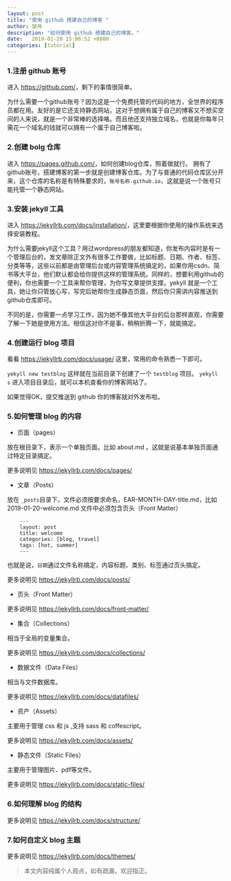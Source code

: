 ```yaml
---
layout: post
title: "使用 github 搭建自己的博客 "
author: 邹伟
description: "如何使用 github 搭建自己的博客。"
date:   2019-01-20 15:06:52 +0800
categories: [tutorial]
---
```


### 1.注册 github 账号

进入 <https://github.com/>，剩下的事情很简单。

为什么需要一个github账号？因为这是一个免费托管的代码的地方，全世界的程序员都在用。友好的是它还支持静态网站，这对于想拥有属于自己的博客又不想买空间的人来说，就是一个非常棒的选择咯。而且他还支持独立域名，也就是你每年只需花一个域名的钱就可以拥有一个属于自己博客啦。

### 2.创建 bolg 仓库

进入 <https://pages.github.com/>，如何创建blog仓库，照着做就行。
拥有了github账号，搭建博客的第一步就是创建博客仓库。为了与普通的代码仓库区分开来，这个仓库的名称是有特殊要求的，`账号名称.github.io`，这就是说一个账号只能托管一个静态网站。

### 3.安装 jekyll 工具

进入 <https://jekyllrb.com/docs/installation/>，这里要根据你使用的操作系统来选择安装教程。

为什么需要jekyll这个工具？用过wordpress的朋友都知道，你发布内容时是有一个管理后台的，发文章除正文外有很多工作要做，比如标题、日期、作者、标签、分类等等，这些以前都是由管理后台或内容管理系统搞定的，如果你用csdn、简书等大平台，他们默认都会给你提供这样的管理系统。同样的，想要利用github的便利，你也需要一个工具来帮你管理，为你写文章提供支撑。yekyll 就是一个工具，她让你只管放心写，写完后她帮你生成静态页面，然后你只需讲内容推送到github仓库即可。

不同的是，你需要一点学习工作，因为她不像其他大平台的后台那样直观，你需要了解一下她是使用方法。相信这对你不是事，稍稍折腾一下，就能搞定。

### 4.创建运行 blog 项目

看看 <https://jekyllrb.com/docs/usage/> 这里，常用的命令熟悉一下即可。

`yekyll new testblog` 这样就在当前目录下创建了一个 `testblog` 项目。
`yekyll s` 进入项目目录后，就可以本机查看你的博客网站了。

如果觉得OK，提交推送到 github 你的博客就对外发布啦。

### 5.如何管理 blog 的内容

- 页面（pages）

放在根目录下，表示一个单独页面。比如 about.md 。这就是说基本单独页面通过特定目录搞定。

更多说明见 <https://jekyllrb.com/docs/pages/>

- 文章（Posts）

放在 `_posts`目录下，文件必须按要求命名，EAR-MONTH-DAY-title.md，比如 2019-01-20-welcome.md
文件中必须包含页头（Front Matter）

```text
    ---
    layout: post
    title: welcome
    categories: [blog, travel]
    tags: [hot, summer]
    ---
```

也就是说，`日期`通过文件名称搞定，内容标题、类别、标签通过页头搞定。

更多说明见 <https://jekyllrb.com/docs/posts/>

- 页头（Front Matter）

更多说明见 <https://jekyllrb.com/docs/front-matter/>

- 集合（Collections）

相当于全局的变量集合。

更多说明见 <https://jekyllrb.com/docs/collections/>

- 数据文件（Data Files）

相当与文件数据库。

更多说明见 <https://jekyllrb.com/docs/datafiles/>

- 资产（Assets）

主要用于管理 css 和 js ,支持 sass 和 coffescript。

更多说明见 <https://jekyllrb.com/docs/assets/>

- 静态文件（Static Files）

主要用于管理图片、pdf等文件。

更多说明见 <https://jekyllrb.com/docs/static-files/>

### 6.如何理解 blog 的结构

更多说明见 <https://jekyllrb.com/docs/structure/>

### 7.如何自定义 blog 主题

更多说明见 <https://jekyllrb.com/docs/themes/>


> 本文内容纯属个人观点，如有疏漏，欢迎指正。
